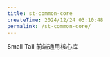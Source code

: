 ```yaml
---
title: st-common-core
createTime: 2024/12/24 03:10:48
permalink: /st-common-core/
---
```


Small Tail 前端通用核心库

<LinkCard title="Npm" href="https://www.npmjs.com/package/st-common-core" icon="devicon:npm"/>
<LinkCard title="Gitee" href="https://gitee.com/tongchaowei/small-tail-common-core" icon="simple-icons:gitee"/>

[//]: # (<LinkCard title="bilibili" href="https://www.bilibili.com/video/BV1nQD3YvE5q/" icon="fa6-brands:bilibili"/>)
